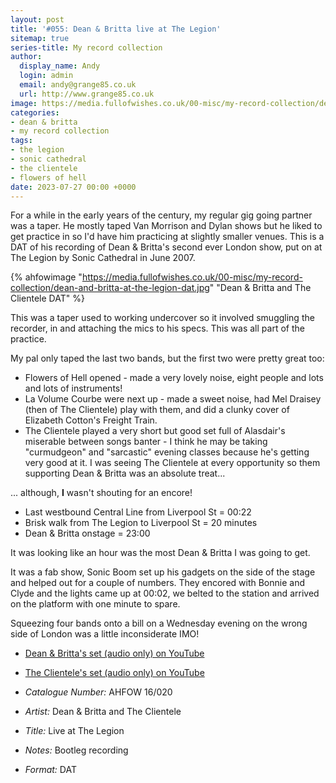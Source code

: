 ```yaml
---
layout: post
title: '#055: Dean & Britta live at The Legion'
sitemap: true
series-title: My record collection 
author:
  display_name: Andy
  login: admin
  email: andy@grange85.co.uk
  url: http://www.grange85.co.uk
image: https://media.fullofwishes.co.uk/00-misc/my-record-collection/dean-and-britta-at-the-legion-dat.jpg
categories:
- dean & britta
- my record collection
tags:
- the legion
- sonic cathedral
- the clientele
- flowers of hell
date: 2023-07-27 00:00 +0000
---
```

For a while in the early years of the century, my regular gig going partner was a taper. He mostly taped Van Morrison and Dylan shows but he liked to get practice in so I'd have him practicing at slightly smaller venues. This is a DAT of his recording of Dean & Britta's second ever London show, put on at The Legion by Sonic Cathedral in June 2007.

{% ahfowimage "https://media.fullofwishes.co.uk/00-misc/my-record-collection/dean-and-britta-at-the-legion-dat.jpg" "Dean & Britta and The Clientele DAT" %}

This was a taper used to working undercover so it involved smuggling the recorder, in and attaching the mics to his specs. This was all part of the practice.

My pal only taped the last two bands, but the first two were pretty great too:

 - Flowers of Hell opened - made a very lovely noise, eight people and lots and lots of instruments!
 - La Volume Courbe were next up - made a sweet noise, had Mel Draisey (then of The Clientele) play with them, and did a clunky cover of Elizabeth Cotton's Freight Train.
 - The Clientele played a very short but good set full of Alasdair's miserable between songs banter - I think he may be taking "curmudgeon" and "sarcastic" evening classes because he's getting very good at it. I was seeing The Clientele at every opportunity so them supporting Dean & Britta was an absolute treat...

... although, __I__ wasn't shouting for an encore!

 - Last westbound Central Line from Liverpool St = 00:22
 - Brisk walk from The Legion to Liverpool St = 20 minutes
 - Dean & Britta onstage = 23:00

It was looking like an hour was the most Dean & Britta I was going to get.

It was a fab show, Sonic Boom set up his gadgets on the side of the stage and helped out for a couple of numbers. They encored with Bonnie and Clyde and the lights came up at 00:02, we belted to the station and arrived on the platform with one minute to spare.

Squeezing four bands onto a bill on a Wednesday evening on the wrong side of London was a little inconsiderate IMO!

 - [Dean & Britta's set (audio only) on YouTube](https://www.youtube.com/watch?v=UIKLzMp72vo)
 - [The Clientele's set (audio only) on YouTube](https://www.youtube.com/watch?v=-0FuqLTgq-U)

 - *Catalogue Number:* AHFOW 16/020
 - *Artist:* Dean & Britta and The Clientele
 - *Title:* Live at The Legion
 - *Notes:* Bootleg recording
 - *Format:* DAT


